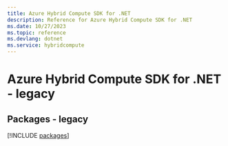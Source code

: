 ```yaml
---
title: Azure Hybrid Compute SDK for .NET
description: Reference for Azure Hybrid Compute SDK for .NET
ms.date: 10/27/2023
ms.topic: reference
ms.devlang: dotnet
ms.service: hybridcompute
---
```

# Azure Hybrid Compute SDK for .NET - legacy
## Packages - legacy
[!INCLUDE [packages](hybrid-compute-index.md)]